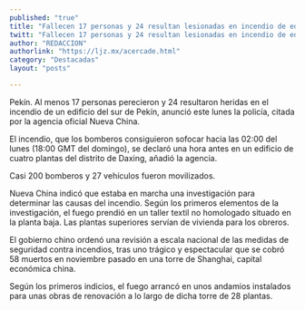 ```yaml
---
published: "true"
title: "Fallecen 17 personas y 24 resultan lesionadas en incendio de edificio en Pekín"
twitt: "Fallecen 17 personas y 24 resultan lesionadas en incendio de edificio en Pekín"
author: "REDACCION"
authorlink: "https://ljz.mx/acercade.html"
category: "Destacadas"
layout: "posts"

---
```



  Pekín. Al menos 17 personas perecieron y 24 resultaron heridas en el incendio de un edificio del sur de Pekín, anunció este lunes la policía, citada por la agencia oficial Nueva China.



  El incendio, que los bomberos consiguieron sofocar hacia las 02:00 del lunes (18:00 GMT del domingo), se declaró una hora antes en un edificio de cuatro plantas del distrito de Daxing, añadió la agencia.



  Casi 200 bomberos y 27 vehículos fueron movilizados.



  Nueva China indicó que estaba en marcha una investigación para determinar las causas del incendio. Según los primeros elementos de la investigación, el fuego prendió en un taller textil no homologado situado en la planta baja. Las plantas superiores servían de vivienda para los obreros.



  El gobierno chino ordenó una revisión a escala nacional de las medidas de seguridad contra incendios, tras uno trágico y espectacular que se cobró 58 muertos en noviembre pasado en una torre de Shanghai, capital económica china.



  Según los primeros indicios, el fuego arrancó en unos andamios instalados para unas obras de renovación a lo largo de dicha torre de 28 plantas.

